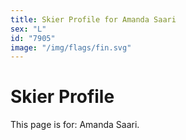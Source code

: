```yaml
---
title: Skier Profile for Amanda Saari
sex: "L"
id: "7905"
image: "/img/flags/fin.svg" 
---
```


# Skier Profile

This page is for: Amanda Saari.
    